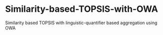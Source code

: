 # Similarity-based-TOPSIS-with-OWA
Similarity based TOPSIS with linguistic-quantifier based aggregation using OWA
